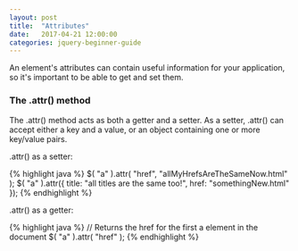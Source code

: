 ```yaml
---
layout: post
title:  "Attributes"
date:   2017-04-21 12:00:00
categories: jquery-beginner-guide
---
```


An element's attributes can contain useful information for your application, so it's important to be able to get and set them.

### The .attr() method

The .attr() method acts as both a getter and a setter. As a setter, .attr() can accept either a key and a value, or an object containing one or more key/value pairs.

.attr() as a setter:

{% highlight java %}
$( "a" ).attr( "href", "allMyHrefsAreTheSameNow.html" );
$( "a" ).attr({
    title: "all titles are the same too!",
    href: "somethingNew.html"
});
{% endhighlight %}

.attr() as a getter:

{% highlight java %}
// Returns the href for the first a element in the document
$( "a" ).attr( "href" ); 
{% endhighlight %}
